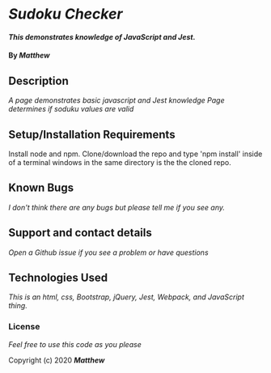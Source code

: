
# _Sudoku Checker_

#### _This demonstrates knowledge of JavaScript and Jest._

#### By _**Matthew**_


## Description

_A page demonstrates basic javascript and Jest knowledge_
_Page determines if soduku values are valid_


## Setup/Installation Requirements

Install node and npm. Clone/download the repo and type 'npm install' inside of a terminal windows in the same directory is the the cloned repo.

## Known Bugs

_I don't think there are any bugs but please tell me if you see any._

## Support and contact details

_Open a Github issue if you see a problem or have questions_

## Technologies Used

_This is an html, css, Bootstrap, jQuery, Jest, Webpack, and JavaScript thing._

### License

*Feel free to use this code as you please*

Copyright (c) 2020 **_Matthew_**
